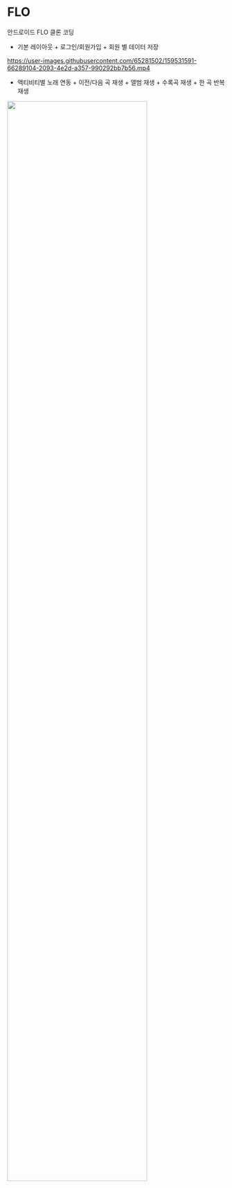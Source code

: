 # FLO
안드로이드 FLO 클론 코딩

- 기본 레이아웃 + 로그인/회원가입 + 회원 별 데이터 저장

https://user-images.githubusercontent.com/65281502/159531591-66289104-2093-4e2d-a357-990292bb7b56.mp4


- 액티비티별 노래 연동 + 이전/다음 곡 재생 + 앨범 재생 + 수록곡 재생 + 한 곡 반복 재생
<img width="80%" src="https://user-images.githubusercontent.com/16822641/109461495-913fc480-7aa5-11eb-9d0e-aff762669f98.gif"/>

